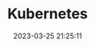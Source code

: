 ---
pageComponent:
  name: Catalogue 
  data: 
    path:  《Kubernetes》
    description: Kubernetes 相关知识

title: Kubernetes
date: 2023-03-25 21:25:11
permalink: /k8s/kubernetes/
sidebar: true # 不显示侧边栏
article: false # 不是文章页 (不显示面包屑栏、最近更新栏等)
comment: false # 不显示评论栏
editLink: false # 不显示编辑按钮
---